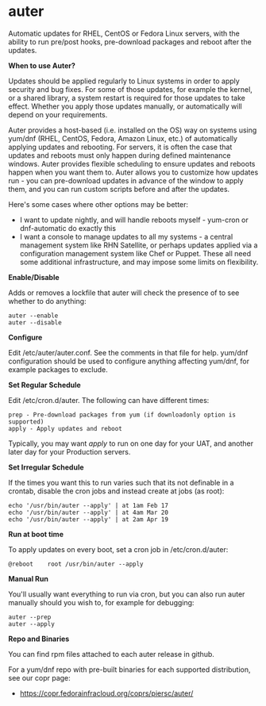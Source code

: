 # auter

Automatic updates for RHEL, CentOS or Fedora Linux servers, with the ability to run pre/post hooks, pre-download packages and reboot after the updates.

**When to use Auter?**

Updates should be applied regularly to Linux systems in order to apply security and bug fixes. For some of those updates, for example the kernel, or a shared library, a system restart is required for those updates to take effect. Whether you apply those updates manually, or automatically will depend on your requirements.

Auter provides a host-based (i.e. installed on the OS) way on systems using yum/dnf (RHEL, CentOS, Fedora, Amazon Linux, etc.) of automatically applying updates and rebooting. For servers, it is often the case that updates and reboots must only happen during defined maintenance windows. Auter provides flexible scheduling to ensure updates and reboots happen when you want them to. Auter allows you to customize how updates run - you can pre-download updates in advance of the window to apply them, and you can run custom scripts before and after the updates.

Here's some cases where other options may be better:

- I want to update nightly, and will handle reboots myself - yum-cron or dnf-automatic do exactly this
- I want a console to manage updates to all my systems - a central management system like RHN Satellite, or perhaps updates applied via a configuration management system like Chef or Puppet. These all need some additional infrastructure, and may impose some limits on flexibility.

**Enable/Disable**

Adds or removes a lockfile that auter will check the presence of to see whether to do anything:
```
auter --enable
auter --disable
```

**Configure**

Edit /etc/auter/auter.conf. See the comments in that file for help. yum/dnf configuration should be used to configure anything affecting yum/dnf, for example packages to exclude.

**Set Regular Schedule**

Edit /etc/cron.d/auter. The following can have different times:

```
prep - Pre-download packages from yum (if downloadonly option is supported)
apply - Apply updates and reboot
```

Typically, you may want *apply* to run on one day for your UAT, and another later day for your Production servers.

**Set Irregular Schedule**

If the times you want this to run varies such that its not definable in a crontab, disable the cron jobs and instead create at jobs (as root):

```
echo '/usr/bin/auter --apply' | at 1am Feb 17
echo '/usr/bin/auter --apply' | at 4am Mar 20
echo '/usr/bin/auter --apply' | at 2am Apr 19
```

**Run at boot time**

To apply updates on every boot, set a cron job in /etc/cron.d/auter:

```
@reboot    root /usr/bin/auter --apply
```

**Manual Run**

You'll usually want everything to run via cron, but you can also run auter manually should you wish to, for example for debugging:

```
auter --prep
auter --apply
```

**Repo and Binaries**

You can find rpm files attached to each auter release in github.

For a yum/dnf repo with pre-built binaries for each supported distribution, see our copr page:

- <https://copr.fedorainfracloud.org/coprs/piersc/auter/>
